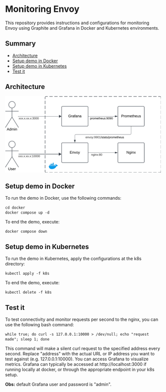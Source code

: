 # Monitoring Envoy

This repository provides instructions and configurations for monitoring Envoy using Graphite and Grafana in Docker and Kubernetes environments.

## Summary

- [Architecture](#architecture)
- [Setup demo in Docker](#setup-demo-in-docker)
- [Setup demo in Kubernetes](#setup-demo-in-kubernetes)
- [Test it](#test-it)

## Architecture

<img src="https://github.com/raissonsouto/monitoring-envoy/raw/refs/heads/main/diagram.png" alt="diagram" width="700"/>

## Setup demo in Docker

To run the demo in Docker, use the following commands:

```
cd docker
docker compose up -d
```

To end the demo, execute:

```
docker compose down
```

## Setup demo in Kubernetes

To run the demo in Kubernetes, apply the configurations at the k8s directory:

```
kubectl apply -f k8s
```

To end the demo, execute:

```
kubectl delete -f k8s
```

## Test it

To test connectivity and monitor requests per second to the nginx, you can use the following bash command:

```
while true; do curl -s 127.0.0.1:10000 > /dev/null; echo "request made"; sleep 1; done
```

This command will make a silent curl request to the specified address every second. Replace "address" with the actual URL or IP address you want to test against (e.g. 127.0.0.1:10000). You can access Grafana to visualize metrics. Grafana can typically be accessed at http://localhost:3000 if running locally at docker, or through the appropriate endpoint in your k8s setup.

**Obs:** default Grafana user and password is "admin".
